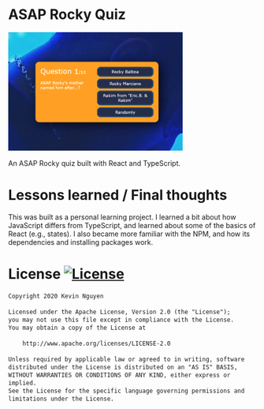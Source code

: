 # ASAP Rocky Quiz

<img src="https://github.com/kmnthecoder/asap-rocky-quiz/blob/main/demo/quiz-demo-pic.png" width="354" height="240">

An ASAP Rocky quiz built with React and TypeScript.

# Lessons learned / Final thoughts

This was built as a personal learning project. I learned a bit about how JavaScript differs from TypeScript, and learned about some of the basics of React (e.g., states). I also became more familiar with the NPM, and how its dependencies and installing packages work.

# License [![License](https://img.shields.io/badge/License-Apache%202.0-blue.svg)](https://opensource.org/licenses/Apache-2.0)

    Copyright 2020 Kevin Nguyen

    Licensed under the Apache License, Version 2.0 (the "License");
    you may not use this file except in compliance with the License.
    You may obtain a copy of the License at

        http://www.apache.org/licenses/LICENSE-2.0

    Unless required by applicable law or agreed to in writing, software
    distributed under the License is distributed on an "AS IS" BASIS,
    WITHOUT WARRANTIES OR CONDITIONS OF ANY KIND, either express or implied.
    See the License for the specific language governing permissions and
    limitations under the License.
 
